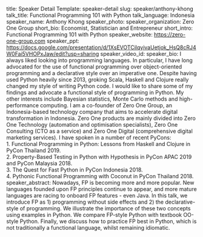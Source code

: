 title: Speaker Detail
Template: speaker-detail
slug: speaker/anthony-khong
talk_title: Functional Programming 101 with Python
talk_language: Indonesia
speaker_name: Anthony Khong
speaker_photo: 
speaker_organization: Zero One Group
short_bio: Economist, Statistician and Entrepreneur
short_intro: Functional Programming 101 with Python
speaker_website: https://zero-one-group.com
speaker_ppt: https://docs.google.com/presentation/d/1XsEVOTCilqyivaUetjok_HsQ8cRJ4W0Fai5VHOPxJaw/edit?usp=sharing
speaker_video_id: 
speaker_bio: I always liked looking into programming languages. In particular, I have long advocated for the use of functional programming over object-oriented programming and a declarative style over an imperative one. Despite having used Python heavily since 2013, groking Scala, Haskell and Clojure really changed my style of writing Python code. I would like to share some of my findings and advocate a functional style of programming in Python. My other interests include Bayesian statistics, Monte Carlo methods and high-performance computing. I am a co-founder of Zero One Group, an Indonesia-based technology company that aims to accelerate digital transformation in Indonesia. Zero One products are mainly divided into Zero One Technology (automation and optimisation specialists), Zero One Consulting (CTO as a service) and Zero One Digital (comprehensive digital marketing services). I have spoken in a number of recent PyCons: <br> 1. Functional Programming in Python: Lessons from Haskell and Clojure in PyCon Thailand 2019. <br> 2. Property-Based Testing in Python with Hypothesis in PyCon APAC 2019 and PyCon Malaysia 2018. <br> 3. The Quest for Fast Python in PyCon Indonesia 2018. <br> 4. Pythonic Functional Programming with Coconut in PyCon Thailand 2018.
speaker_abstract: Nowadays, FP is becoming more and more popular. New languages founded upon FP principles continue to appear, and more mature languages are racing to onboard FP features - even Java. In this talk, we introduce FP as 1) programming without side effects and 2) the declarative-style of programming. 
    We illustrate the importance of these two concepts using examples in Python. We compare FP-style Python with textbook OO-style Python. Finally, we discuss how to practice FP best in Python, which is not traditionally a functional language, whilst remaining idiomatic.
